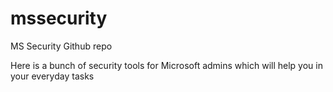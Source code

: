 # mssecurity
MS Security Github repo

Here is a bunch of security tools for Microsoft admins which will help you in your everyday tasks 
